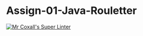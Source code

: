 # Assign-01-Java-Rouletter
[![Mr Coxall's Super Linter](README.md/../../../workflows/Mr%20Coxall's%20Super%20Linter/badge.svg)](README.md/../../../actions)

